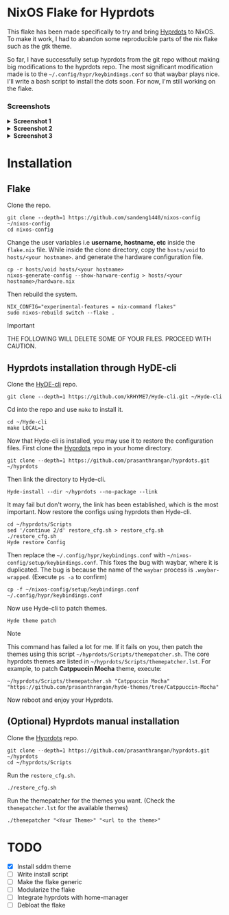 # NixOS Flake for Hyprdots
This flake has been made specifically to try and bring [Hyprdots](https://github.com/prasanthrangan/hyprdots) to NixOS. To make it work, I had to abandon some reproducible parts of the nix flake such as the gtk theme. 

So far, I have successfully setup hyprdots from the git repo without making big modifications to the hyprdots repo. The most significant modification made is to the `~/.config/hypr/keybindings.conf` so that waybar plays nice. I'll write a bash script to install the dots soon. For now, I'm still working on the flake.

### Screenshots
<details>
<summary><b>Screenshot 1</b></summary>

 ![Screenshot1](https://github.com/user-attachments/assets/c08cbd70-79d8-4793-a37d-b1452dbadead)
</details>
<details>
<summary><b>Screenshot 2</b></summary>
 
 ![Screenshot2](https://github.com/user-attachments/assets/a2a4af8e-dd90-40c4-b187-b8dedbf971bb)
</details>
<details>
<summary><b>Screenshot 3</b></summary>
 
 ![Screenshot3](https://github.com/user-attachments/assets/972bd91d-8fdc-4b72-a905-5893603cf09c)
</details>

# Installation
## Flake
Clone the repo.
```
git clone --depth=1 https://github.com/sandeng1440/nixos-config ~/nixos-config
cd nixos-config
```

Change the user variables i.e **username, hostname, etc** inside the `flake.nix` file.
While inside the clone directory, copy the `hosts/void` to `hosts/<your hostname>`.
and generate the hardware configuration file.
```
cp -r hosts/void hosts/<your hostname>
nixos-generate-config --show-harware-config > hosts/<your hostname>/hardware.nix
```
Then rebuild the system.
```
NIX_CONFIG="experimental-features = nix-command flakes" 
sudo nixos-rebuild switch --flake .
```


> [!IMPORTANT]
> THE FOLLOWING WILL DELETE SOME OF YOUR FILES. PROCEED WITH CAUTION. 

## Hyprdots installation through HyDE-cli
Clone the [HyDE-cli](https://github.com/kRHYME7/Hyde-cli) repo.
```
git clone --depth=1 https://github.com/kRHYME7/Hyde-cli.git ~/Hyde-cli
```
Cd into the repo and use `make` to install it.
```
cd ~/Hyde-cli
make LOCAL=1
```
Now that Hyde-cli is installed, you may use it to restore the configuration files.
First clone the [Hyprdots](https://github.com/prasanthrangan/hyprdots) repo in your home directory.
```
git clone --depth=1 https://github.com/prasanthrangan/hyprdots.git ~/hyprdots
```
Then link the directory to Hyde-cli.
```
Hyde-install --dir ~/hyprdots --no-package --link
```
It may fail but don't worry, the link has been established, which is the most important.
Now restore the configs using hyprdots then Hyde-cli.
```
cd ~/hyprdots/Scripts
sed '/continue 2/d' restore_cfg.sh > restore_cfg.sh
./restore_cfg.sh
Hyde restore Config
```
Then replace the `~/.config/hypr/keybindings.conf` with `~/nixos-config/setup/keybindings.conf`. This fixes the bug with waybar, where it is duplicated. The bug is because the name of the `waybar` process is `.waybar-wrapped`. (Execute `ps -a` to confirm)
```
cp -f ~/nixos-config/setup/keybindings.conf ~/.config/hypr/keybindings.conf
```
Now use Hyde-cli to patch themes.
```
Hyde theme patch
```
 
> [!NOTE]
> This command has failed a lot for me. If it fails on you, then patch the themes using this script `~/hyprdots/Scripts/themepatcher.sh`. The core hyprdots themes are listed in `~/hyprdots/Scripts/themepatcher.lst`.
> For example, to patch **Catppuccin Mocha** theme, execute:
> ```
> ~/hyprdots/Scripts/themepatcher.sh "Catppuccin Mocha" "https://github.com/prasanthrangan/hyde-themes/tree/Catppuccin-Mocha"
> ```
 
Now reboot and enjoy your Hyprdots.

## (Optional) Hyprdots manual installation 
Clone the [Hyprdots](https://github.com/prasanthrangan/hyprdots) repo.
```
git clone --depth=1 https://github.com/prasanthrangan/hyprdots.git ~/hyprdots
cd ~/hyprdots/Scripts
```
Run the `restore_cfg.sh`.
```
./restore_cfg.sh
```
Run the themepatcher for the themes you want. (Check the `themepatcher.lst` for the available themes)
```
./themepatcher "<Your Theme>" "<url to the theme>"
```

# TODO
- [X] Install sddm theme
- [ ] Write install script
- [ ] Make the flake generic
- [ ] Modularize the flake
- [ ] Integrate hyprdots with home-manager
- [ ] Debloat the flake
